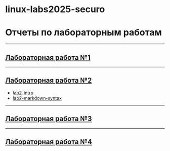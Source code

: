# linux-labs2025-securo

# Отчеты по лабораторным работам
---
## [Лабораторная работа №1](https://www.dropbox.com/scl/fo/vticrq13uosjav3mje93u/AHk0nzF1d0nnlPG6EFnfMZQ?rlkey=8k655wio5yf44v4ooinc61ou1&st=80gpe49q&dl=0)
---
## [Лабораторная работа №2](https://www.dropbox.com/scl/fo/7j9jlfenspeh7xxe35gvv/AGQr16dsEfdh_erZ7eM541Q?rlkey=m73uc42att7e0vpmx8cx98tln&st=r6ijoodc&dl=0)
- [lab2-intro](https://github.com/securo-a/lab2-intro)
- [lab2-markdown-syntax](https://github.com/securo-a/lab2-markdown-syntax)
---
## [Лабораторная работа №3](https://www.dropbox.com/scl/fo/m1pfhvgwvbulxemg13vz1/AI8ViMp078x41xQrKlfmOIs?rlkey=xku1i91qcka0q6fd4wl7ufysp&st=s42e0ldb&dl=0)
---
## [Лабораторная работа №4](https://www.dropbox.com/scl/fo/e7ad7ephkdw9a9uq5066p/AJR7fRTAb1KtP4K2j9gycf4?rlkey=q3eltx7wetwvdjp4ux6riyjvc&st=bucal9iw&dl=0)
